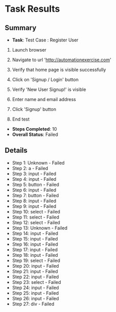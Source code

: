 
# Task Results

## Summary
- **Task**: Test Case : Register User
1. Launch browser
2. Navigate to url 'http://automationexercise.com'
3. Verify that home page is visible successfully
4. Click on 'Signup / Login' button
5. Verify 'New User Signup!' is visible
6. Enter name and email address
7. Click 'Signup' button
8. End test
- **Steps Completed**: 10
- **Overall Status**: Failed

## Details
- Step 1: Unknown - Failed
- Step 2: a - Failed
- Step 3: input - Failed
- Step 4: input - Failed
- Step 5: button - Failed
- Step 6: input - Failed
- Step 7: button - Failed
- Step 8: input - Failed
- Step 9: input - Failed
- Step 10: select - Failed
- Step 11: select - Failed
- Step 12: select - Failed
- Step 13: Unknown - Failed
- Step 14: input - Failed
- Step 15: input - Failed
- Step 16: input - Failed
- Step 17: input - Failed
- Step 18: input - Failed
- Step 19: select - Failed
- Step 20: input - Failed
- Step 21: input - Failed
- Step 22: input - Failed
- Step 23: select - Failed
- Step 24: input - Failed
- Step 25: input - Failed
- Step 26: input - Failed
- Step 27: div - Failed
